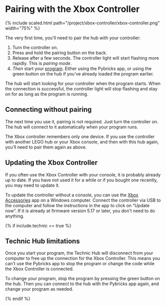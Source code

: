 # Pairing with the Xbox Controller

{% include scaled.html
  path="/project/xbox-controller/xbox-controller.png"
  width="75%"
%}

The very first time, you'll need to pair the hub with your controller:

1. Turn the controller on.
2. Press and hold the pairing button on the back.
3. Release after a few seconds. The controller light will start flashing more
  rapidly. This is _pairing mode_.
4. _Then_ start your <a href="#block-program">program</a>. Either using the
   Pybricks app, or using the green button on the hub if you've
   already loaded the program earlier.

The hub will start looking for your
controller when the program starts. When the connection is successful, the
controller light will stop flashing and stay on for as long as the program is
running.

## Connecting without pairing

The next time you use it, pairing is not required. Just turn the controller on.
The hub will connect to it automatically when your program runs.

The Xbox controller remembers only one device. If you use the controller with
another LEGO hub or your Xbox console, and then with this hub again, you'll
need to pair them again as above.

## Updating the Xbox Controller

If you often use the Xbox Controller with your console, it is probably already
up to date. If you have not used it for a while or if you bought
one recently, you may need to update it.

To update the controller without a console, you can use the
<a href="https://apps.microsoft.com/detail/9nblggh30xj3?hl=en-US&gl=US" target="_blank">Xbox Accessories</a>
app on a Windows computer.
Connect the controller via USB to the computer and follow the instructions in
the app to click on “Update now”. If it is already at firmware version
5.17 or later, you don't need to do anything.

{% if include.technic == true %}
## Technic Hub limitations

Once you start your program, the Technic Hub will disconnect from your computer
to free up the connection for the Xbox Controller. This means you can't use the
Pybricks app to stop the program or change the code while the Xbox Controller
is connected.

To change your program, stop the program by pressing the green button on the hub.
Then you can connect to the hub with the Pybricks app again, and change
your program as needed.

{% endif %}
